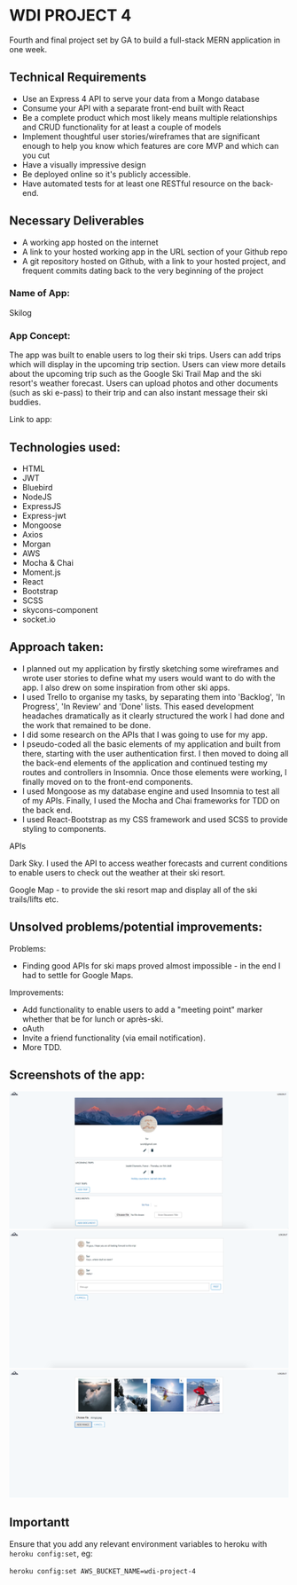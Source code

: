 # WDI PROJECT 4

Fourth and final project set by GA to build a full-stack MERN application in one week.


## Technical Requirements

* Use an Express 4 API to serve your data from a Mongo database
* Consume your API with a separate front-end built with React
* Be a complete product which most likely means multiple relationships and CRUD functionality for at least a couple of models
* Implement thoughtful user stories/wireframes that are significant enough to help you know which features are core MVP and which can you cut
* Have a visually impressive design
* Be deployed online so it's publicly accessible.
* Have automated tests for at least one RESTful resource on the back-end.


## Necessary Deliverables

* A working app hosted on the internet
* A link to your hosted working app in the URL section of your Github repo
* A git repository hosted on Github, with a link to your hosted project, and frequent commits dating back to the very beginning of the project

### Name of App:

Skilog

### App Concept:

The app was built to enable users to log their ski trips. Users can add trips which will display in the upcoming trip section. Users can view more details about the upcoming trip such as the Google Ski Trail Map and the ski resort's weather forecast. Users can upload photos and other documents (such as ski e-pass) to their trip and can also instant message their ski buddies.

Link to app: [](https://evening-badlands-38731.herokuapp.com)

## Technologies used:

* HTML
* JWT
* Bluebird
* NodeJS
* ExpressJS
* Express-jwt
* Mongoose
* Axios
* Morgan
* AWS
* Mocha & Chai
* Moment.js
* React
* Bootstrap
* SCSS
* skycons-component
* socket.io

## Approach taken:

* I planned out my application by firstly sketching some wireframes and wrote user stories to define what my users would want to do with the app. I also drew on some inspiration from other ski apps.
* I used Trello to organise my tasks, by separating them into 'Backlog', 'In Progress', 'In Review' and 'Done' lists. This eased development headaches dramatically as it clearly structured the work I had done and the work that remained to be done.
* I did some research on the APIs that I was going to use for my app.
* I pseudo-coded all the basic elements of my application and built from there, starting with the user authentication first. I then moved to doing all the back-end elements of the application and continued testing my routes and controllers in Insomnia. Once those elements were working, I finally moved on to the front-end components.
* I used Mongoose as my database engine and used Insomnia to test all of my APIs. Finally, I used the Mocha and Chai frameworks for TDD on the back end.
* I used React-Bootstrap as my CSS framework and used SCSS to provide styling to components.

APIs

Dark Sky. I used the API to access weather forecasts and current conditions to enable users to check out the weather at their ski resort.

Google Map - to provide the ski resort map and display all of the ski trails/lifts etc.

## Unsolved problems/potential improvements:

Problems:

* Finding good APIs for ski maps proved almost impossible - in the end I had to settle for Google Maps.

Improvements:

* Add functionality to enable users to add a "meeting point" marker  whether that be for lunch or après-ski.
* oAuth
* Invite a friend functionality (via email notification).
* More TDD.

## Screenshots of the app:

![](/src/assets/UserProfile.png)
![](/src/assets/GroupMessage.png)
![](/src/assets/Memories.png)

## Importantt

Ensure that you add any relevant environment variables to heroku with `heroku config:set`, eg:

`heroku config:set AWS_BUCKET_NAME=wdi-project-4`
##

